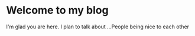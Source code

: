 # Welcome to my blog

I'm glad you are here. I plan to talk about ...People being nice to each other
